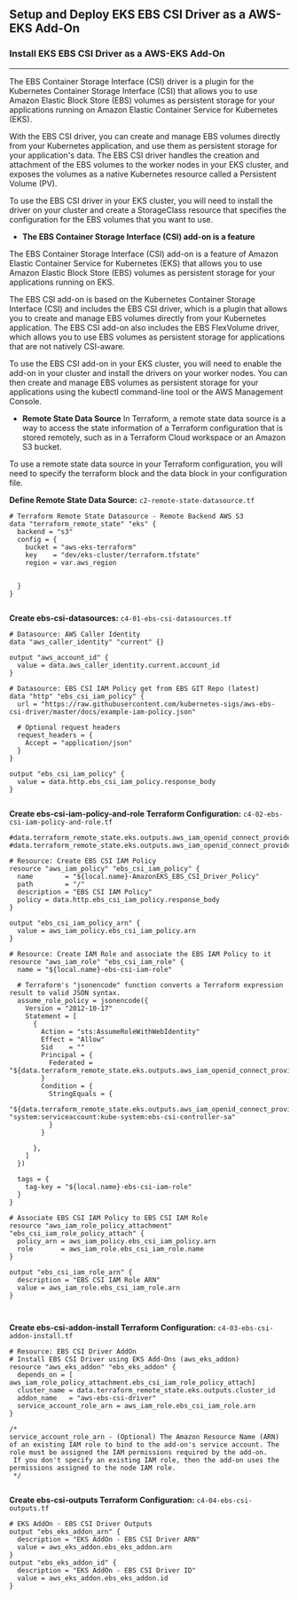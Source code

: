 ##  Setup and Deploy EKS EBS CSI Driver as a AWS-EKS Add-On



###  Install EKS EBS CSI Driver as a AWS-EKS Add-On
---

The EBS Container Storage Interface (CSI) driver is a plugin for the Kubernetes Container Storage Interface (CSI) that allows you to use Amazon Elastic Block Store (EBS) volumes as persistent storage for your applications running on Amazon Elastic Container Service for Kubernetes (EKS).

With the EBS CSI driver, you can create and manage EBS volumes directly from your Kubernetes application, and use them as persistent storage for your application's data. The EBS CSI driver handles the creation and attachment of the EBS volumes to the worker nodes in your EKS cluster, and exposes the volumes as a native Kubernetes resource called a Persistent Volume (PV).

To use the EBS CSI driver in your EKS cluster, you will need to install the driver on your cluster and create a StorageClass resource that specifies the configuration for the EBS volumes that you want to use.

* **The EBS Container Storage Interface (CSI) add-on is a feature**

The EBS Container Storage Interface (CSI) add-on is a feature of Amazon Elastic Container Service for Kubernetes (EKS) that allows you to use Amazon Elastic Block Store (EBS) volumes as persistent storage for your applications running on EKS.

The EBS CSI add-on is based on the Kubernetes Container Storage Interface (CSI) and includes the EBS CSI driver, which is a plugin that allows you to create and manage EBS volumes directly from your Kubernetes application. The EBS CSI add-on also includes the EBS FlexVolume driver, which allows you to use EBS volumes as persistent storage for applications that are not natively CSI-aware.

To use the EBS CSI add-on in your EKS cluster, you will need to enable the add-on in your cluster and install the drivers on your worker nodes. You can then create and manage EBS volumes as persistent storage for your applications using the kubectl command-line tool or the AWS Management Console.



* **Remote State Data Source**
In Terraform, a remote state data source is a way to access the state information of a Terraform configuration that is stored remotely, such as in a Terraform Cloud workspace or an Amazon S3 bucket.

To use a remote state data source in your Terraform configuration, you will need to specify the terraform block and the data block in your configuration file.


**Define Remote State Data Source:** `c2-remote-state-datasource.tf`
```
# Terraform Remote State Datasource - Remote Backend AWS S3
data "terraform_remote_state" "eks" {
  backend = "s3"
  config = {
    bucket = "aws-eks-terraform"
    key    = "dev/eks-cluster/terraform.tfstate"
    region = var.aws_region
  
 
  }
}


```

**Create ebs-csi-datasources:** `c4-01-ebs-csi-datasources.tf`
```
# Datasource: AWS Caller Identity
data "aws_caller_identity" "current" {}

output "aws_account_id" {
  value = data.aws_caller_identity.current.account_id
}

# Datasource: EBS CSI IAM Policy get from EBS GIT Repo (latest)
data "http" "ebs_csi_iam_policy" {
  url = "https://raw.githubusercontent.com/kubernetes-sigs/aws-ebs-csi-driver/master/docs/example-iam-policy.json"

  # Optional request headers
  request_headers = {
    Accept = "application/json"
  }
}

output "ebs_csi_iam_policy" {
  value = data.http.ebs_csi_iam_policy.response_body
}


```


**Create ebs-csi-iam-policy-and-role Terraform Configuration:** `c4-02-ebs-csi-iam-policy-and-role.tf`
```
#data.terraform_remote_state.eks.outputs.aws_iam_openid_connect_provider_arn
#data.terraform_remote_state.eks.outputs.aws_iam_openid_connect_provider_extract_from_arn

# Resource: Create EBS CSI IAM Policy 
resource "aws_iam_policy" "ebs_csi_iam_policy" {
  name        = "${local.name}-AmazonEKS_EBS_CSI_Driver_Policy"
  path        = "/"
  description = "EBS CSI IAM Policy"
  policy = data.http.ebs_csi_iam_policy.response_body
}

output "ebs_csi_iam_policy_arn" {
  value = aws_iam_policy.ebs_csi_iam_policy.arn 
}

# Resource: Create IAM Role and associate the EBS IAM Policy to it
resource "aws_iam_role" "ebs_csi_iam_role" {
  name = "${local.name}-ebs-csi-iam-role"

  # Terraform's "jsonencode" function converts a Terraform expression result to valid JSON syntax.
  assume_role_policy = jsonencode({
    Version = "2012-10-17"
    Statement = [
      {
        Action = "sts:AssumeRoleWithWebIdentity"
        Effect = "Allow"
        Sid    = ""
        Principal = {
          Federated = "${data.terraform_remote_state.eks.outputs.aws_iam_openid_connect_provider_arn}"
        }
        Condition = {
          StringEquals = {            
            "${data.terraform_remote_state.eks.outputs.aws_iam_openid_connect_provider_extract_from_arn}:sub": "system:serviceaccount:kube-system:ebs-csi-controller-sa"
          }
        }        

      },
    ]
  })

  tags = {
    tag-key = "${local.name}-ebs-csi-iam-role"
  }
}

# Associate EBS CSI IAM Policy to EBS CSI IAM Role
resource "aws_iam_role_policy_attachment" "ebs_csi_iam_role_policy_attach" {
  policy_arn = aws_iam_policy.ebs_csi_iam_policy.arn 
  role       = aws_iam_role.ebs_csi_iam_role.name
}

output "ebs_csi_iam_role_arn" {
  description = "EBS CSI IAM Role ARN"
  value = aws_iam_role.ebs_csi_iam_role.arn
}



```


**Create ebs-csi-addon-install Terraform Configuration:** `c4-03-ebs-csi-addon-install.tf`
```
# Resource: EBS CSI Driver AddOn
# Install EBS CSI Driver using EKS Add-Ons (aws_eks_addon)
resource "aws_eks_addon" "ebs_eks_addon" {
  depends_on = [ aws_iam_role_policy_attachment.ebs_csi_iam_role_policy_attach]
  cluster_name = data.terraform_remote_state.eks.outputs.cluster_id 
  addon_name   = "aws-ebs-csi-driver"
  service_account_role_arn = aws_iam_role.ebs_csi_iam_role.arn 
}

/*
service_account_role_arn - (Optional) The Amazon Resource Name (ARN) of an existing IAM role to bind to the add-on's service account. The role must be assigned the IAM permissions required by the add-on.
 If you don't specify an existing IAM role, then the add-on uses the permissions assigned to the node IAM role. 
 */
 
```


**Create ebs-csi-outputs Terraform Configuration:** `c4-04-ebs-csi-outputs.tf`
```
# EKS AddOn - EBS CSI Driver Outputs 
output "ebs_eks_addon_arn" {
  description = "EKS AddOn - EBS CSI Driver ARN"
  value = aws_eks_addon.ebs_eks_addon.arn
}
output "ebs_eks_addon_id" {
  description = "EKS AddOn - EBS CSI Driver ID"
  value = aws_eks_addon.ebs_eks_addon.id 
}

```







